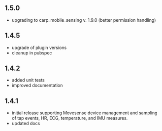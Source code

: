 ## 1.5.0

* upgrading to carp_mobile_sensing v. 1.9.0 (better permission handling)

## 1.4.5

* upgrade of plugin versions
* cleanup in pubspec

## 1.4.2

* added unit tests
* improved documentation

## 1.4.1

* initial release supporting Movesense device management and sampling of tap events, HR, ECG, temperature, and IMU measures.
* updated docs
